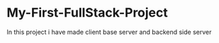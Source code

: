 # My-First-FullStack-Project
In this project i have made client base server and backend side server 
